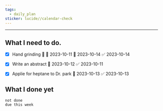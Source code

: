 ```yaml
---
tags:
  - daily_plan
sticker: lucide//calendar-check
---
```

---
## What I need to do.

- [x] Hand grinding 🔺 🛫 2023-10-11 📅 2023-10-14 ✅ 2023-10-14
- [x] Write an abstract 📅 2023-10-12 ✅ 2023-10-11
- [x] Applie for heptane to Dr. park 📅 2023-10-13 ✅ 2023-10-13





## What I done yet
```tasks
not done
due this week
```
